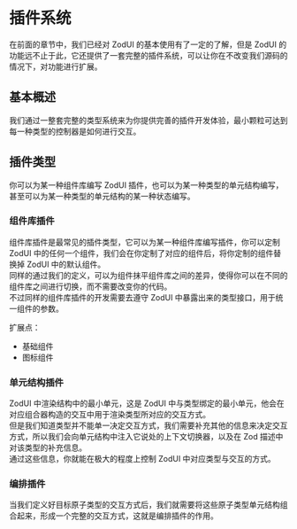 # 插件系统

在前面的章节中，我们已经对 ZodUI 的基本使用有了一定的了解，但是 ZodUI 的功能远不止于此，它还提供了一套完整的插件系统，可以让你在不改变我们源码的情况下，对功能进行扩展。

## 基本概述

我们通过一整套完整的类型系统来为你提供完善的插件开发体验，最小颗粒可达到每一种类型的控制器是如何进行交互。

## 插件类型

你可以为某一种组件库编写 ZodUI 插件，也可以为某一种类型的单元结构编写，甚至可以为某一种类型的单元结构的某一种状态编写。

### 组件库插件

组件库插件是最常见的插件类型，它可以为某一种组件库编写插件，你可以定制 ZodUI 中的任何一个组件，我们会在你定制了对应的组件后，将你定制的组件替换掉 ZodUI 中的默认组件。\
同样的通过我们的定义，可以为组件抹平组件库之间的差异，使得你可以在不同的组件库之间进行切换，而不需要改变你的代码。\
不过同样的组件库插件的开发需要去遵守 ZodUI 中暴露出来的类型接口，用于统一组件的参数。

扩展点：
* 基础组件
* 图标组件

### 单元结构插件

ZodUI 中渲染结构中的最小单元，这是 ZodUI 中与类型绑定的最小单元，他会在对应组合器构造的交互中用于渲染类型所对应的交互方式。\
但是我们知道类型并不能单一决定交互方式，我们需要补充其他的信息来决定交互方式，所以我们会向单元结构中注入它说处的上下文切换器，以及在 Zod 描述中对该类型的补充信息。\
通过这些信息，你就能在极大的程度上控制 ZodUI 中对应类型与交互的方式。

### 编排插件

当我们定义好目标原子类型的交互方式后，我们就需要将这些原子类型单元结构组合起来，形成一个完整的交互方式，这就是编排插件的作用。

